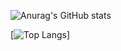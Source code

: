 
![Anurag's GitHub stats](https://github-readme-stats.vercel.app/api?username=Hat-Skeleton&show_icons=true&theme=discord_old_blurple)

[![Top Langs](https://github-readme-stats.vercel.app/api/top-langs/?username=Hat-Skeleton&show_icons=true&theme=discord_old_blurple)]
